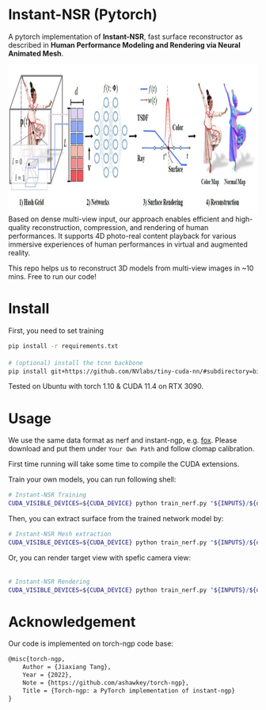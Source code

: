 # Instant-NSR (Pytorch)

A pytorch implementation of __Instant-NSR__, fast surface reconstructor as described in __Human Performance Modeling and Rendering via Neural Animated Mesh__.

<img src="assets/pipeline.jpg" height="300"/> 
Based on dense multi-view input, our approach enables efficient and high-quality reconstruction, compression, and rendering of human performances. It supports 4D photo-real content playback for various immersive experiences of human performances in virtual and augmented reality.

This repo helps us to reconstruct 3D models from multi-view images in ~10 mins. Free to run our code!


# Install

First, you need to set training 
```bash
pip install -r requirements.txt

# (optional) install the tcnn backbone
pip install git+https://github.com/NVlabs/tiny-cuda-nn/#subdirectory=bindings/torch
```
Tested on Ubuntu with torch 1.10 & CUDA 11.4 on RTX 3090.

# Usage

We use the same data format as nerf and instant-ngp, e.g. [fox](https://github.com/NVlabs/instant-ngp/tree/master/data/nerf/fox). 
Please download and put them under `Your Own Path` and follow clomap calibration.

First time running will take some time to compile the CUDA extensions.


Train your own models, you can run following shell:
```bash
# Instant-NSR Training
CUDA_VISIBLE_DEVICES=${CUDA_DEVICE} python train_nerf.py "${INPUTS}/${dir}"  --workspace "${WORKSAPCE}" --downscale 1 --network sdf
```

Then, you can extract surface from the trained network model by: 
```bash
# Instant-NSR Mesh extraction
CUDA_VISIBLE_DEVICES=${CUDA_DEVICE} python train_nerf.py "${INPUTS}/${dir}"  --workspace "${WORKSAPCE}" --downscale 1 --network sdf -mode mesh

```

Or, you can render target view with spefic camera view:
```bash

# Instant-NSR Rendering
CUDA_VISIBLE_DEVICES=${CUDA_DEVICE} python train_nerf.py "${INPUTS}/${dir}"  --workspace "${WORKSAPCE}" --downscale 1 --network sdf -mode render
```

# Acknowledgement

Our code is implemented on torch-ngp code base:
```
@misc{torch-ngp,
    Author = {Jiaxiang Tang},
    Year = {2022},
    Note = {https://github.com/ashawkey/torch-ngp},
    Title = {Torch-ngp: a PyTorch implementation of instant-ngp}
}
```
